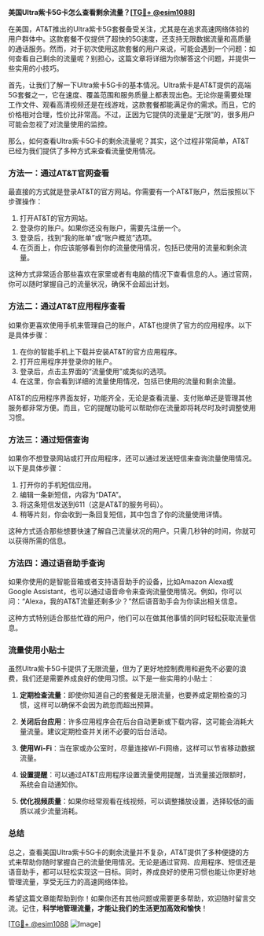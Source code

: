 **美国Ultra紫卡5G卡怎么查看剩余流量？[[TG💪+ @esim1088](https://t.me/s/esim1088)]**

在美国，AT&T推出的Ultra紫卡5G套餐备受关注，尤其是在追求高速网络体验的用户群体中。这款套餐不仅提供了超快的5G速度，还支持无限数据流量和高质量的通话服务。然而，对于初次使用这款套餐的用户来说，可能会遇到一个问题：如何查看自己剩余的流量呢？别担心，这篇文章将详细为你解答这个问题，并提供一些实用的小技巧。

首先，让我们了解一下Ultra紫卡5G卡的基本情况。Ultra紫卡是AT&T提供的高端5G套餐之一，它在速度、覆盖范围和服务质量上都表现出色。无论你是需要处理工作文件、观看高清视频还是在线游戏，这款套餐都能满足你的需求。而且，它的价格相对合理，性价比非常高。不过，正因为它提供的流量是“无限”的，很多用户可能会忽视了对流量使用的监控。

那么，如何查看Ultra紫卡5G卡的剩余流量呢？其实，这个过程非常简单，AT&T已经为我们提供了多种方式来查看流量使用情况。

### 方法一：通过AT&T官网查看

最直接的方式就是登录AT&T的官方网站。你需要有一个AT&T账户，然后按照以下步骤操作：

1. 打开AT&T的官方网站。
2. 登录你的账户。如果你还没有账户，需要先注册一个。
3. 登录后，找到“我的账单”或“账户概览”选项。
4. 在页面上，你应该能够看到你的流量使用情况，包括已使用的流量和剩余流量。

这种方式非常适合那些喜欢在家里或者有电脑的情况下查看信息的人。通过官网，你可以随时掌握自己的流量状况，确保不会超出计划。

### 方法二：通过AT&T应用程序查看

如果你更喜欢使用手机来管理自己的账户，AT&T也提供了官方的应用程序。以下是具体步骤：

1. 在你的智能手机上下载并安装AT&T的官方应用程序。
2. 打开应用程序并登录你的账户。
3. 登录后，点击主界面的“流量使用”或类似的选项。
4. 在这里，你会看到详细的流量使用情况，包括已使用的流量和剩余流量。

AT&T的应用程序界面友好，功能齐全，无论是查看流量、支付账单还是管理其他服务都非常方便。而且，它的提醒功能可以帮助你在流量即将耗尽时及时调整使用习惯。

### 方法三：通过短信查询

如果你不想登录网站或打开应用程序，还可以通过发送短信来查询流量使用情况。以下是具体步骤：

1. 打开你的手机短信应用。
2. 编辑一条新短信，内容为“DATA”。
3. 将这条短信发送到611（这是AT&T的服务号码）。
4. 稍等片刻，你会收到一条回复短信，其中包含了你的流量使用详情。

这种方式适合那些想要快速了解自己流量状况的用户。只需几秒钟的时间，你就可以获得所需的信息。

### 方法四：通过语音助手查询

如果你使用的是智能音箱或者支持语音助手的设备，比如Amazon Alexa或Google Assistant，也可以通过语音命令来查询流量使用情况。例如，你可以问：“Alexa，我的AT&T流量还剩多少？”然后语音助手会为你读出相关信息。

这种方式特别适合那些忙碌的用户，他们可以在做其他事情的同时轻松获取流量信息。

### 流量使用小贴士

虽然Ultra紫卡5G卡提供了无限流量，但为了更好地控制费用和避免不必要的浪费，我们还是需要养成良好的使用习惯。以下是一些实用的小贴士：

1. **定期检查流量**：即使你知道自己的套餐是无限流量，也要养成定期检查的习惯，这样可以确保不会因为疏忽而超出预算。
   
2. **关闭后台应用**：许多应用程序会在后台自动更新或下载内容，这可能会消耗大量流量。建议定期检查并关闭不必要的后台活动。

3. **使用Wi-Fi**：当在家或办公室时，尽量连接Wi-Fi网络，这样可以节省移动数据流量。

4. **设置提醒**：可以通过AT&T应用程序设置流量使用提醒，当流量接近限额时，系统会自动通知你。

5. **优化视频质量**：如果你经常观看在线视频，可以调整播放设置，选择较低的画质以减少流量消耗。

### 总结

总之，查看美国Ultra紫卡5G卡的剩余流量并不复杂，AT&T提供了多种便捷的方式来帮助你随时掌握自己的流量使用情况。无论是通过官网、应用程序、短信还是语音助手，都可以轻松实现这一目标。同时，养成良好的使用习惯也能让你更好地管理流量，享受无压力的高速网络体验。

希望这篇文章能帮助到你！如果你还有其他问题或需要更多帮助，欢迎随时留言交流。记住，**科学地管理流量，才能让我们的生活更加高效和愉快**！

[[TG💪+ @esim1088](https://t.me/s/esim1088) ![Image](https://i.postimg.cc/4NQfJmqS/Snipaste-2025-05-13-00-14-12.png)]